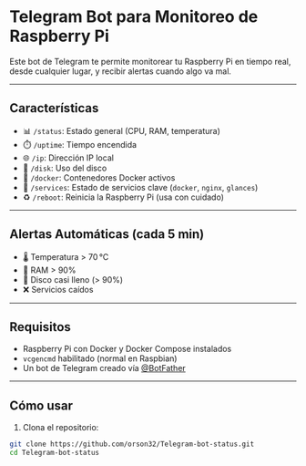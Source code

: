 # Telegram Bot para Monitoreo de Raspberry Pi

Este bot de Telegram te permite monitorear tu Raspberry Pi en tiempo real, desde cualquier lugar, y recibir alertas cuando algo va mal.

---

## Características

- 📊 `/status`: Estado general (CPU, RAM, temperatura)
- ⏱️ `/uptime`: Tiempo encendida
- 🌐 `/ip`: Dirección IP local
- 💽 `/disk`: Uso del disco
- 🐳 `/docker`: Contenedores Docker activos
- 🔧 `/services`: Estado de servicios clave (`docker`, `nginx`, `glances`)
- ♻️ `/reboot`: Reinicia la Raspberry Pi (usa con cuidado)

---

## Alertas Automáticas (cada 5 min)

- 🌡️ Temperatura > 70 °C
- 🧠 RAM > 90%
- 💽 Disco casi lleno (> 90%)
- ❌ Servicios caídos

---

## Requisitos

- Raspberry Pi con Docker y Docker Compose instalados
- `vcgencmd` habilitado (normal en Raspbian)
- Un bot de Telegram creado vía [@BotFather](https://t.me/BotFather)

---

## Cómo usar

1. Clona el repositorio:

```bash
git clone https://github.com/orson32/Telegram-bot-status.git
cd Telegram-bot-status
